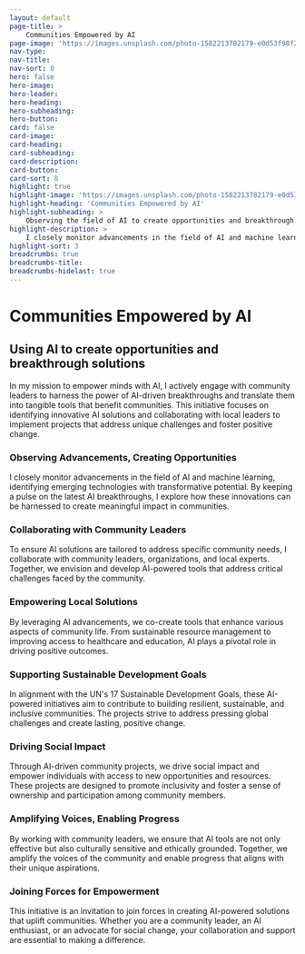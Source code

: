 ```yaml
---
layout: default
page-title: >
    Communities Empowered by AI
page-image: 'https://images.unsplash.com/photo-1582213782179-e0d53f98f2ca?ixlib=rb-4.0.3&ixid=M3wxMjA3fDB8MHxwaG90by1wYWdlfHx8fGVufDB8fHx8fA%3D%3D&auto=format&fit=crop&w=2070&q=80'
nav-type: 
nav-title: 
nav-sort: 0
hero: false
hero-image: 
hero-leader: 
hero-heading: 
hero-subheading: 
hero-button: 
card: false
card-image: 
card-heading: 
card-subheading: 
card-description: 
card-button: 
card-sort: 0
highlight: true
highlight-image: 'https://images.unsplash.com/photo-1582213782179-e0d53f98f2ca?ixlib=rb-4.0.3&ixid=M3wxMjA3fDB8MHxwaG90by1wYWdlfHx8fGVufDB8fHx8fA%3D%3D&auto=format&fit=crop&w=2070&q=80'
highlight-heading: 'Communities Empowered by AI'
highlight-subheading: >
    Observing the field of AI to create opportunities and breakthrough solutions
highlight-description: >
    I closely monitor advancements in the field of AI and machine learning, identifying emerging technologies with transformative potential. By keeping a pulse on the latest AI breakthroughs, I explore how these innovations can be harnessed to create meaningful impact in communities.
highlight-sort: 3
breadcrumbs: true
breadcrumbs-title: 
breadcrumbs-hidelast: true
---
```


# Communities Empowered by AI

## Using AI to create opportunities and breakthrough solutions

In my mission to empower minds with AI, I actively engage with community leaders to harness the power of AI-driven breakthroughs and translate them into tangible tools that benefit communities. This initiative focuses on identifying innovative AI solutions and collaborating with local leaders to implement projects that address unique challenges and foster positive change.

### Observing Advancements, Creating Opportunities

I closely monitor advancements in the field of AI and machine learning, identifying emerging technologies with transformative potential. By keeping a pulse on the latest AI breakthroughs, I explore how these innovations can be harnessed to create meaningful impact in communities.

### Collaborating with Community Leaders

To ensure AI solutions are tailored to address specific community needs, I collaborate with community leaders, organizations, and local experts. Together, we envision and develop AI-powered tools that address critical challenges faced by the community.

### Empowering Local Solutions

By leveraging AI advancements, we co-create tools that enhance various aspects of community life. From sustainable resource management to improving access to healthcare and education, AI plays a pivotal role in driving positive outcomes.

### Supporting Sustainable Development Goals

In alignment with the UN's 17 Sustainable Development Goals, these AI-powered initiatives aim to contribute to building resilient, sustainable, and inclusive communities. The projects strive to address pressing global challenges and create lasting, positive change.

### Driving Social Impact

Through AI-driven community projects, we drive social impact and empower individuals with access to new opportunities and resources. These projects are designed to promote inclusivity and foster a sense of ownership and participation among community members.

### Amplifying Voices, Enabling Progress

By working with community leaders, we ensure that AI tools are not only effective but also culturally sensitive and ethically grounded. Together, we amplify the voices of the community and enable progress that aligns with their unique aspirations.

### Joining Forces for Empowerment

This initiative is an invitation to join forces in creating AI-powered solutions that uplift communities. Whether you are a community leader, an AI enthusiast, or an advocate for social change, your collaboration and support are essential to making a difference.